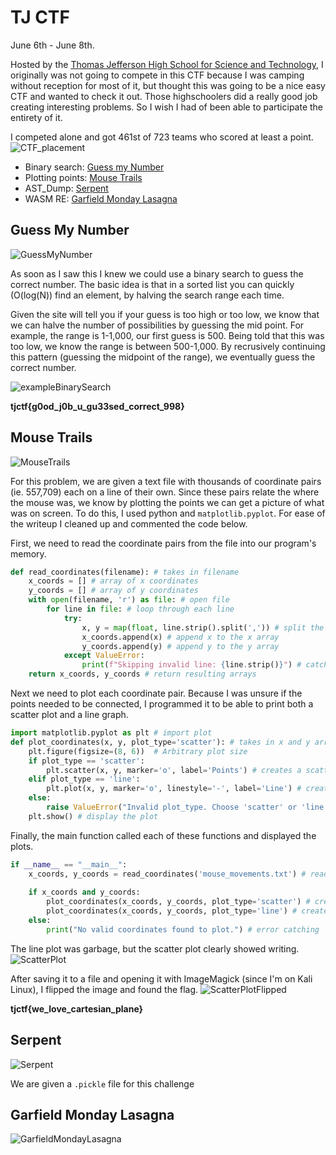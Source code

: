 # TJ CTF

June 6th - June 8th.

Hosted by the [Thomas Jefferson High School for Science and Technology](https://ctf.tjctf.org/), I originally was not going to compete in this CTF because I was camping without reception for most of it, but thought this was going to be a nice easy CTF and wanted to check it out. Those highschoolers did a really good job creating interesting problems. So I wish I had of been able to participate the entirety of it.

I competed alone and got 461st of 723 teams who scored at least a point.
![CTF_placement](https://github.com/user-attachments/assets/8e54a683-ce4a-4809-a9d1-38a41b185248)

- Binary search: [Guess my Number](#Guess-My-Number)
- Plotting points: [Mouse Trails](#Mouse-Trails)
- AST_Dump: [Serpent](#Serpent)
- WASM RE: [Garfield Monday Lasagna](#Garfield-Monday-Lasagna)

## Guess My Number
![GuessMyNumber](https://github.com/user-attachments/assets/7a18eade-720e-4699-9e8c-b8b771dbeba7)

As soon as I saw this I knew we could use a binary search to guess the correct number. The basic idea is that in a sorted list you can quickly (O(log(N)) find an element, by halving the search range each time. 

Given the site will tell you if your guess is too high or too low, we know that we can halve the number of possibilities by guessing the mid point. For example, the range is 1-1,000, our first guess is 500. Being told that this was too low, we know the range is between 500-1,000. By recrusively continuing this pattern (guessing the midpoint of the range), we eventually guess the correct number. 

![exampleBinarySearch](https://github.com/user-attachments/assets/bd4c00bc-c409-4c4d-bac2-db260a626012)

**tjctf{g0od_j0b_u_gu33sed_correct_998}**


## Mouse Trails
![MouseTrails](https://github.com/user-attachments/assets/92e557d7-efde-44c3-96ca-88a1ac96087d)

For this problem, we are given a text file with thousands of coordinate pairs (ie. 557,709) each on a line of their own. Since these pairs relate the where the mouse was, we know by plotting the points we can get a picture of what was on screen. To do this, I used python and `matplotlib.pyplot`. For ease of the writeup I cleaned up and commented the code below. 

First, we need to read the coordinate pairs from the file into our program's memory. 
```python
def read_coordinates(filename): # takes in filename
    x_coords = [] # array of x coordinates
    y_coords = [] # array of y coordinates
    with open(filename, 'r') as file: # open file
        for line in file: # loop through each line
            try:
                x, y = map(float, line.strip().split(',')) # split the x and y by a comma and strip any spaces
                x_coords.append(x) # append x to the x array
                y_coords.append(y) # append y to the y array
            except ValueError:
                print(f"Skipping invalid line: {line.strip()}") # catch any lines that do not have a coordinate pair
    return x_coords, y_coords # return resulting arrays
```
Next we need to plot each coordinate pair. Because I was unsure if the points needed to be connected, I programmed it to be able to print both a scatter plot and a line graph.
```python
import matplotlib.pyplot as plt # import plot 
def plot_coordinates(x, y, plot_type='scatter'): # takes in x and y arrays and optionally the plot type
    plt.figure(figsize=(8, 6))  # Arbitrary plot size
    if plot_type == 'scatter': 
        plt.scatter(x, y, marker='o', label='Points') # creates a scatter plot
    elif plot_type == 'line':
        plt.plot(x, y, marker='o', linestyle='-', label='Line') # creates a line plot
    else:
        raise ValueError("Invalid plot_type. Choose 'scatter' or 'line'.") # error catching
    plt.show() # display the plot 
```

Finally, the main function called each of these functions and displayed the plots.
```python
if __name__ == "__main__":
    x_coords, y_coords = read_coordinates('mouse_movements.txt') # read in coordinates from txt file
    
    if x_coords and y_coords:
        plot_coordinates(x_coords, y_coords, plot_type='scatter') # create and show scatter plot
        plot_coordinates(x_coords, y_coords, plot_type='line') # create and show line plot
    else:
        print("No valid coordinates found to plot.") # error catching

```

The line plot was garbage, but the scatter plot clearly showed writing. 
![ScatterPlot](https://github.com/user-attachments/assets/eba422c6-b256-4ed2-b3a6-b539ddd95d28)

After saving it to a file and opening it with ImageMagick (since I'm on Kali Linux), I flipped the image and found the flag.
![ScatterPlotFlipped](https://github.com/user-attachments/assets/6b3611ba-9e94-487c-b804-c0ffd6c2bd25)

**tjctf{we_love_cartesian_plane}**

## Serpent
![Serpent](https://github.com/user-attachments/assets/7dda53bc-b300-4e3d-8221-d1ad0a41a8ac)

We are given a `.pickle` file for this challenge

## Garfield Monday Lasagna
![GarfieldMondayLasagna](https://github.com/user-attachments/assets/a5f2cb76-9285-40a9-9b3b-defa1441588d)

